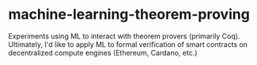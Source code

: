 # machine-learning-theorem-proving
Experiments using ML to interact with theorem provers (primarily Coq).  Ultimately, I'd like to apply ML to formal verification of smart contracts on decentralized compute engines (Ethereum, Cardano, etc.)